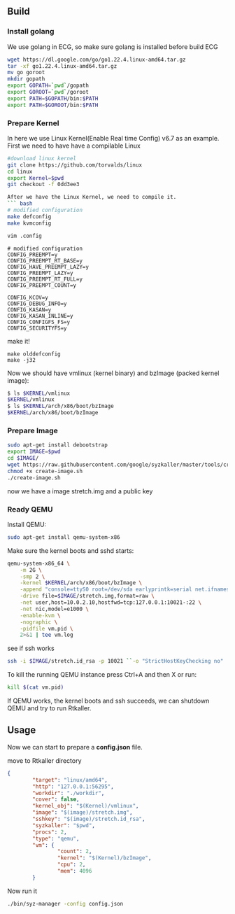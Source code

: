 
## Build

### Install golang
We use golang in ECG, so make sure golang is installed before build ECG
``` bash
wget https://dl.google.com/go/go1.22.4.linux-amd64.tar.gz
tar -xf go1.22.4.linux-amd64.tar.gz
mv go goroot
mkdir gopath
export GOPATH=`pwd`/gopath
export GOROOT=`pwd`/goroot
export PATH=$GOPATH/bin:$PATH
export PATH=$GOROOT/bin:$PATH
```

### Prepare Kernel
In here we use Linux Kernel(Enable Real time Config) v6.7 as an example.
First we need to have have a compilable Linux
```bash
#download linux kernel 
git clone https://github.com/torvalds/linux
cd linux
export Kernel=$pwd
git checkout -f 0dd3ee3

After we have the Linux Kernel, we need to compile it.
``` bash
# modified configuration
make defconfig  
make kvmconfig

vim .config
```

``` vim
# modified configuration
CONFIG_PREEMPT=y
CONFIG_PREEMPT_RT_BASE=y
CONFIG_HAVE_PREEMPT_LAZY=y
CONFIG_PREEMPT_LAZY=y
CONFIG_PREEMPT_RT_FULL=y
CONFIG_PREEMPT_COUNT=y

CONFIG_KCOV=y 
CONFIG_DEBUG_INFO=y 
CONFIG_KASAN=y
CONFIG_KASAN_INLINE=y 
CONFIG_CONFIGFS_FS=y
CONFIG_SECURITYFS=y
```

make it!
```
make olddefconfig
make -j32
```

Now we should have vmlinux (kernel binary) and bzImage (packed kernel image):
```bash
$ ls $KERNEL/vmlinux
$KERNEL/vmlinux
$ ls $KERNEL/arch/x86/boot/bzImage
$KERNEL/arch/x86/boot/bzImage
```

### Prepare Image
 
```bash 
sudo apt-get install debootstrap 
export IMAGE=$pwd
cd $IMAGE/
wget https://raw.githubusercontent.com/google/syzkaller/master/tools/create-image.sh -O create-image.sh
chmod +x create-image.sh
./create-image.sh
```
now we have a image stretch.img and a public key


### Ready QEMU
Install QEMU:
``` bash
sudo apt-get install qemu-system-x86
```
Make sure the kernel boots and sshd starts:
``` bash 
qemu-system-x86_64 \
	-m 2G \
	-smp 2 \
	-kernel $KERNEL/arch/x86/boot/bzImage \
	-append "console=ttyS0 root=/dev/sda earlyprintk=serial net.ifnames=0" \
	-drive file=$IMAGE/stretch.img,format=raw \
	-net user,host=10.0.2.10,hostfwd=tcp:127.0.0.1:10021-:22 \
	-net nic,model=e1000 \
	-enable-kvm \
	-nographic \
	-pidfile vm.pid \
	2>&1 | tee vm.log
```
see if ssh works
``` bash 
ssh -i $IMAGE/stretch.id_rsa -p 10021 ``-o "StrictHostKeyChecking no" 
```

To kill the running QEMU instance press Ctrl+A and then X or run:
``` bash
kill $(cat vm.pid)
```
If QEMU works, the kernel boots and ssh succeeds, we can shutdown QEMU and try to run Rtkaller.

## Usage

Now we can start to 
prepare a __config.json__ file.

move to Rtkaller directory

``` json 
{
        "target": "linux/amd64",
        "http": "127.0.0.1:56295",
        "workdir": "./workdir",
        "cover": false,
        "kernel_obj": "$(Kernel)/vmlinux",
        "image": "$(image)/stretch.img",
        "sshkey": "$(image)/stretch.id_rsa",
        "syzkaller": "$pwd",
        "procs": 2,
        "type": "qemu",
        "vm": {
                "count": 2,
                "kernel": "$(Kernel)/bzImage",
                "cpu": 2,
                "mem": 4096
        }


```

Now run it

``` bash
./bin/syz-manager -config config.json
```